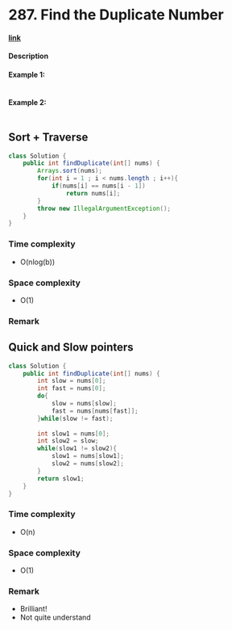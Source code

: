 # 287. Find the Duplicate Number

#### [link](https://leetcode.com/problems/find-the-duplicate-number/)

#### Description

#### Example 1:
```
```
#### Example 2:
```
```

## Sort + Traverse
```java
class Solution {
    public int findDuplicate(int[] nums) {
        Arrays.sort(nums);
        for(int i = 1 ; i < nums.length ; i++){
            if(nums[i] == nums[i - 1])
                return nums[i];
        }
        throw new IllegalArgumentException();
    }
}
```
### Time complexity
* O(nlog(b))
### Space complexity
* O(1)
### Remark

## Quick and Slow pointers
```java
class Solution {
    public int findDuplicate(int[] nums) {
        int slow = nums[0];
        int fast = nums[0];
        do{
            slow = nums[slow];
            fast = nums[nums[fast]];
        }while(slow != fast);
        
        int slow1 = nums[0];
        int slow2 = slow;
        while(slow1 != slow2){
            slow1 = nums[slow1];
            slow2 = nums[slow2];
        }
        return slow1;
    }
}
```
### Time complexity
* O(n)
### Space complexity
* O(1)
### Remark
* Brilliant!
* Not quite understand